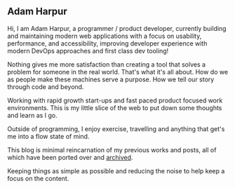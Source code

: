 ## Adam Harpur

Hi, I am Adam Harpur, a programmer / product developer, currently building and maintaining modern web applications with a focus on usability, performance, and accessibility, improving developer experience with modern DevOps approaches and first class dev tooling!

Nothing gives me more satisfaction than creating a tool that solves a problem for someone in the real world.
That's what it's all about. How do we as people make these machines serve a purpose. How we tell our story
through code and beyond.

Working with rapid growth start-ups and fast paced product focused work environments. This is my little slice of the web to put down some thoughts and learn as I go.

Outside of programming, I enjoy exercise, travelling and anything that get's me into a flow state of mind.

This blog is minimal reincarnation of my previous works and posts, all of which have been ported over and [archived](https://adam.harpur.io/archive).

Keeping things as simple as possible and reducing the noise to help keep a focus on the content.
